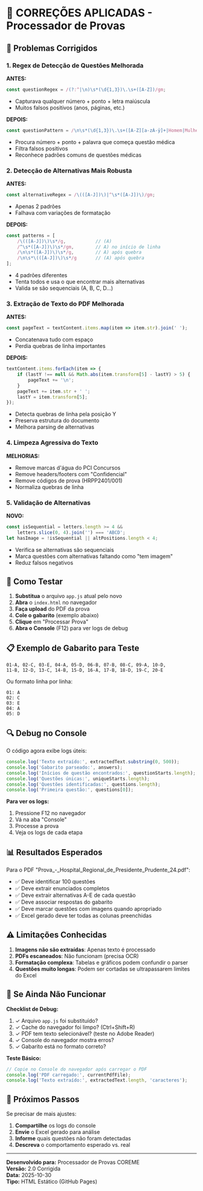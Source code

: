 # 🔧 CORREÇÕES APLICADAS - Processador de Provas

## 🎯 Problemas Corrigidos

### 1. **Regex de Detecção de Questões Melhorada**

**ANTES:**
```javascript
const questionRegex = /(?:^|\n)\s*(\d{1,3})\.\s+([A-Z])/gm;
```
- Capturava qualquer número + ponto + letra maiúscula
- Muitos falsos positivos (anos, páginas, etc.)

**DEPOIS:**
```javascript
const questionPattern = /\n\s*(\d{1,3})\.\s+([A-Z][a-zÀ-ÿ]+|Homem|Mulher|Paciente|Assinale|Com\s+relação)/g;
```
- Procura número + ponto + palavra que começa questão médica
- Filtra falsos positivos
- Reconhece padrões comuns de questões médicas

### 2. **Detecção de Alternativas Mais Robusta**

**ANTES:**
```javascript
const alternativeRegex = /\(([A-J])\)|^\s*([A-J])\)/gm;
```
- Apenas 2 padrões
- Falhava com variações de formatação

**DEPOIS:**
```javascript
const patterns = [
    /\(([A-J])\)\s*/g,           // (A) 
    /^\s*([A-J])\)\s*/gm,        // A) no início de linha
    /\n\s*([A-J])\)\s*/g,        // A) após quebra
    /\n\s*\(([A-J])\)\s*/g       // (A) após quebra
];
```
- 4 padrões diferentes
- Tenta todos e usa o que encontrar mais alternativas
- Valida se são sequenciais (A, B, C, D...)

### 3. **Extração de Texto do PDF Melhorada**

**ANTES:**
```javascript
const pageText = textContent.items.map(item => item.str).join(' ');
```
- Concatenava tudo com espaço
- Perdia quebras de linha importantes

**DEPOIS:**
```javascript
textContent.items.forEach(item => {
    if (lastY !== null && Math.abs(item.transform[5] - lastY) > 5) {
        pageText += '\n';
    }
    pageText += item.str + ' ';
    lastY = item.transform[5];
});
```
- Detecta quebras de linha pela posição Y
- Preserva estrutura do documento
- Melhora parsing de alternativas

### 4. **Limpeza Agressiva do Texto**

**MELHORIAS:**
- Remove marcas d'água do PCI Concursos
- Remove headers/footers com "Confidencial"
- Remove códigos de prova (HRPP2401/001)
- Normaliza quebras de linha

### 5. **Validação de Alternativas**

**NOVO:**
```javascript
const isSequential = letters.length >= 4 && 
    letters.slice(0, 4).join('') === 'ABCD';
let hasImage = !isSequential || altPositions.length < 4;
```
- Verifica se alternativas são sequenciais
- Marca questões com alternativas faltando como "tem imagem"
- Reduz falsos negativos

## 🧪 Como Testar

1. **Substitua** o arquivo `app.js` atual pelo novo
2. **Abra** o `index.html` no navegador
3. **Faça upload** do PDF da prova
4. **Cole o gabarito** (exemplo abaixo)
5. **Clique** em "Processar Prova"
6. **Abra o Console** (F12) para ver logs de debug

## 📋 Exemplo de Gabarito para Teste

```
01-A, 02-C, 03-E, 04-A, 05-D, 06-B, 07-B, 08-C, 09-A, 10-D,
11-B, 12-D, 13-C, 14-B, 15-D, 16-A, 17-B, 18-D, 19-C, 20-E
```

Ou formato linha por linha:
```
01: A
02: C
03: E
04: A
05: D
```

## 🔍 Debug no Console

O código agora exibe logs úteis:

```javascript
console.log('Texto extraído:', extractedText.substring(0, 500));
console.log('Gabarito parseado:', answers);
console.log('Inícios de questão encontrados:', questionStarts.length);
console.log('Questões únicas:', uniqueStarts.length);
console.log('Questões identificadas:', questions.length);
console.log('Primeira questão:', questions[0]);
```

**Para ver os logs:**
1. Pressione F12 no navegador
2. Vá na aba "Console"
3. Processe a prova
4. Veja os logs de cada etapa

## 📊 Resultados Esperados

Para o PDF "Prova_-_Hospital_Regional_de_Presidente_Prudente_24.pdf":

- ✅ Deve identificar 100 questões
- ✅ Deve extrair enunciados completos
- ✅ Deve extrair alternativas A-E de cada questão
- ✅ Deve associar respostas do gabarito
- ✅ Deve marcar questões com imagens quando apropriado
- ✅ Excel gerado deve ter todas as colunas preenchidas

## ⚠️ Limitações Conhecidas

1. **Imagens não são extraídas**: Apenas texto é processado
2. **PDFs escaneados**: Não funcionam (precisa OCR)
3. **Formatação complexa**: Tabelas e gráficos podem confundir o parser
4. **Questões muito longas**: Podem ser cortadas se ultrapassarem limites do Excel

## 🐛 Se Ainda Não Funcionar

**Checklist de Debug:**

1. ✓ Arquivo `app.js` foi substituído?
2. ✓ Cache do navegador foi limpo? (Ctrl+Shift+R)
3. ✓ PDF tem texto selecionável? (teste no Adobe Reader)
4. ✓ Console do navegador mostra erros?
5. ✓ Gabarito está no formato correto?

**Teste Básico:**
```javascript
// Copie no Console do navegador após carregar o PDF
console.log('PDF carregado:', currentPdfFile);
console.log('Texto extraído:', extractedText.length, 'caracteres');
```

## 🎯 Próximos Passos

Se precisar de mais ajustes:

1. **Compartilhe** os logs do console
2. **Envie** o Excel gerado para análise
3. **Informe** quais questões não foram detectadas
4. **Descreva** o comportamento esperado vs. real

---

**Desenvolvido para:** Processador de Provas COREME  
**Versão:** 2.0 Corrigida  
**Data:** 2025-10-30  
**Tipo:** HTML Estático (GitHub Pages)
